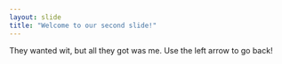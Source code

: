 ```yaml
---
layout: slide
title: "Welcome to our second slide!"
---
```

They wanted wit, but all they got was me.
Use the left arrow to go back!
